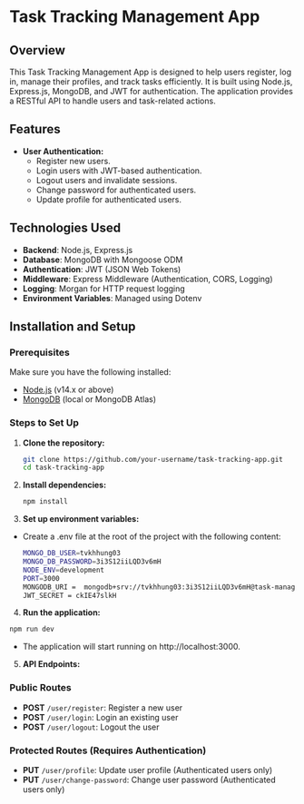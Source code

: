 # Task Tracking Management App

## Overview

This Task Tracking Management App is designed to help users register, log in, manage their profiles, and track tasks efficiently. It is built using Node.js, Express.js, MongoDB, and JWT for authentication. The application provides a RESTful API to handle users and task-related actions.

## Features

- **User Authentication:**
  - Register new users.
  - Login users with JWT-based authentication.
  - Logout users and invalidate sessions.
  - Change password for authenticated users.
  - Update profile for authenticated users.

## Technologies Used

- **Backend**: Node.js, Express.js
- **Database**: MongoDB with Mongoose ODM
- **Authentication**: JWT (JSON Web Tokens)
- **Middleware**: Express Middleware (Authentication, CORS, Logging)
- **Logging**: Morgan for HTTP request logging
- **Environment Variables**: Managed using Dotenv

## Installation and Setup

### Prerequisites

Make sure you have the following installed:

- [Node.js](https://nodejs.org/en/) (v14.x or above)
- [MongoDB](https://www.mongodb.com/) (local or MongoDB Atlas)

### Steps to Set Up

1. **Clone the repository:**
   ```bash
   git clone https://github.com/your-username/task-tracking-app.git
   cd task-tracking-app
   ```
2. **Install dependencies:**
    ```bash
    npm install
    ```
3. **Set up environment variables:**
- Create a .env file at the root of the project with the following content:
  ```bash
  MONGO_DB_USER=tvkhhung03
  MONGO_DB_PASSWORD=3i3S12iiLQD3v6mH
  NODE_ENV=development
  PORT=3000
  MONGODB_URI =  mongodb+srv://tvkhhung03:3i3S12iiLQD3v6mH@task-management-web-app.nlqtw.mongodb.net/?retryWrites=true&w=majority&appName=Task-management-web-app 
  JWT_SECRET = ckIE47slkH

  
4. **Run the application:**
  ```bash
  npm run dev
  ```
  - The application will start running on http://localhost:3000.

5. **API Endpoints:**

### Public Routes

- **POST** `/user/register`: Register a new user
- **POST** `/user/login`: Login an existing user
- **POST** `/user/logout`: Logout the user

### Protected Routes (Requires Authentication)

- **PUT** `/user/profile`: Update user profile (Authenticated users only)
- **PUT** `/user/change-password`: Change user password (Authenticated users only)




